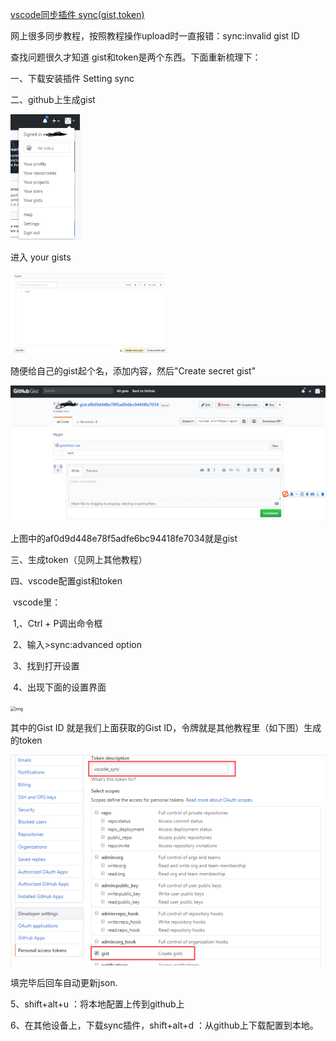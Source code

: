 [vscode同步插件 sync(gist,token)](https://www.cnblogs.com/hebdzw/p/11456325.html)

网上很多同步教程，按照教程操作upload时一直报错：sync:invalid gist ID

查找问题很久才知道 gist和token是两个东西。下面重新梳理下：

一、下载安装插件 Setting sync

二、github上生成gist

  <img src="../../../../ImageAssets/721708-20190903224302155-1205228973.png" alt="img" style="zoom: 50%;" />

 

 进入 your gists

<img src="../../../../ImageAssets/721708-20190903224517167-489227153.png" alt="img" style="zoom: 25%;" />

 

 

随便给自己的gist起个名，添加内容，然后"Create secret gist"

![img](../../../../ImageAssets/721708-20190903224919255-1177444821.png)

 

 上图中的af0d9d448e78f5adfe6bc94418fe7034就是gist

三、生成token（见网上其他教程）

四、vscode配置gist和token

​    vscode里：

​    1,、Ctrl + P调出命令框

​    2、输入>sync:advanced option

​    3、找到打开设置

​    4、出现下面的设置界面

<img src="../../../../ImageAsset/721708-20190903225519768-1672222380.png" alt="img" style="zoom:50%;" />

 

 其中的Gist ID 就是我们上面获取的Gist ID，令牌就是其他教程里（如下图）生成的token

<img src="../../../../ImageAssets/721708-20190903225845960-1996877977.png" alt="img" style="zoom:50%;" />

 

 

填完毕后回车自动更新json.

5、shift+alt+u ：将本地配置上传到github上

6、在其他设备上，下载sync插件，shift+alt+d ：从github上下载配置到本地。